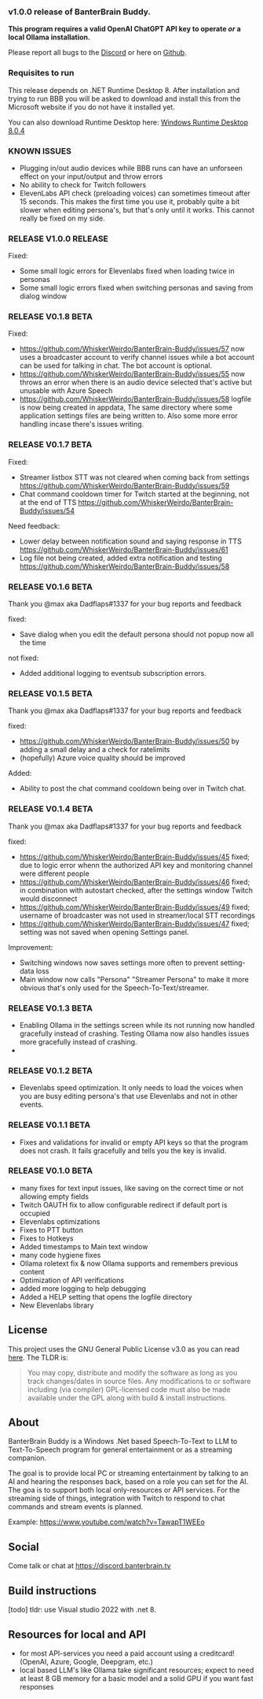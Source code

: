 ### v1.0.0 release of BanterBrain Buddy.

**This program requires a valid OpenAI ChatGPT API key to operate _or_ a local Ollama installation.** 

Please report all bugs to the [Discord](https://discord.banterbrain.tv/) or here on [Github](https://github.com/WhiskerWeirdo/BanterBrain-Buddy/issues). 

### Requisites to run
This release depends on .NET Runtime Desktop 8. After installation and trying to run BBB you will be asked to download and install this from the Microsoft website if you do not have it installed yet.

You can also download Runtime Desktop here: [Windows Runtime Desktop 8.0.4](https://dotnet.microsoft.com/en-us/download/dotnet/thank-you/runtime-desktop-8.0.4-windows-x64-installer)

### KNOWN ISSUES
- Plugging in/out audio devices while BBB runs can have an unforseen effect on your input/output and throw errors
- No ability to check for Twitch followers
- ElevenLabs API check (preloading voices) can sometimes timeout after 15 seconds. This makes the first time you use it, probably quite a bit slower when editing persona's, but that's only until it works. This cannot really be fixed on my side.

### RELEASE V1.0.0 RELEASE
Fixed:
- Some small logic errors for Elevenlabs fixed when loading twice in personas
- Some small logic errors fixed when switching personas and saving from dialog window

### RELEASE V0.1.8 BETA
Fixed: 
- https://github.com/WhiskerWeirdo/BanterBrain-Buddy/issues/57 now uses a broadcaster account to verify channel issues while a bot account can be used for talking in chat. The bot account is optional.
- https://github.com/WhiskerWeirdo/BanterBrain-Buddy/issues/55 now throws an error when there is an audio device selected that's active but unusable with Azure Speech
- https://github.com/WhiskerWeirdo/BanterBrain-Buddy/issues/58 logfile is now being created in appdata, The same directory where some application settings files are being written to. Also some more error handling incase there's issues writing.

### RELEASE V0.1.7 BETA

Fixed:
- Streamer listbox STT was not cleared when coming back from settings https://github.com/WhiskerWeirdo/BanterBrain-Buddy/issues/59
- Chat command cooldown timer for Twitch started at the beginning, not at the end of TTS https://github.com/WhiskerWeirdo/BanterBrain-Buddy/issues/54

Need feedback:
 - Lower delay between notification sound and saying response in TTS https://github.com/WhiskerWeirdo/BanterBrain-Buddy/issues/61
 - Log file not being created, added extra notification and testing https://github.com/WhiskerWeirdo/BanterBrain-Buddy/issues/58

### RELEASE V0.1.6 BETA
Thank you @max aka Dadflaps#1337 for your bug reports and feedback

fixed:
- Save dialog when you edit the default persona should not popup now all the time

not fixed:
- Added additional logging to eventsub subscription errors.

### RELEASE V0.1.5 BETA
Thank you @max aka Dadflaps#1337 for your bug reports and feedback

fixed: 
- https://github.com/WhiskerWeirdo/BanterBrain-Buddy/issues/50 by adding a small delay and a check for ratelimits
- (hopefully) Azure voice quality should be improved

Added:
- Ability to post the chat command cooldown being over in Twitch chat.

### RELEASE V0.1.4 BETA
Thank you @max aka Dadflaps#1337 for your bug reports and feedback

fixed:
- https://github.com/WhiskerWeirdo/BanterBrain-Buddy/issues/45 fixed; due to logic error whenn the authorized API key and monitoring channel were different people
- https://github.com/WhiskerWeirdo/BanterBrain-Buddy/issues/46 fixed; in combination with autostart checked, after the settings window Twitch would disconnect
- https://github.com/WhiskerWeirdo/BanterBrain-Buddy/issues/49 fixed; username of broadcaster was not used in streamer/local STT recordings
- https://github.com/WhiskerWeirdo/BanterBrain-Buddy/issues/47 fixed; setting was not saved when opening Settings panel.

Improvement:
- Switching windows now saves settings more often to prevent setting-data loss
- Main window now calls "Persona"  "Streamer Persona" to make it more obvious that's only used for the Speech-To-Text/streamer.

### RELEASE V0.1.3 BETA
- Enabling Ollama in the settings screen while its not running now handled gracefully instead of crashing. Testing Ollama now also handles issues more gracefully instead of crashing.
- 
### RELEASE V0.1.2 BETA
- Elevenlabs speed optimization. It only needs to load the voices when you are busy editing persona's that use Elevenlabs and not in other events.

### RELEASE V0.1.1 BETA
- Fixes and validations for invalid or empty API keys so that the program does not crash. It fails gracefully and tells you the key is invalid.
 
### RELEASE V0.1.0 BETA
- many fixes for text input issues, like saving on the correct time or not allowing empty fields
- Twitch OAUTH fix to allow configurable redirect if default port is occupied
- Elevenlabs optimizations
- Fixes to PTT button
- Fixes to Hotkeys
- Added timestamps to Main text window 
- many code hygiene fixes
- Ollama roletext fix & now Ollama supports and remembers previous content
- Optimization of API verifications 
- added more logging to help debugging
- Added a HELP setting that opens the logfile directory
- New Elevenlabs library

## License
This project uses the GNU General Public License v3.0 as you can read [here](./LICENSE.txt). The TLDR is:

>You may copy, distribute and modify the software as long as you track changes/dates in source files. Any modifications to or software including (via compiler) GPL-licensed code must also be made available under the GPL along with build & install instructions.

## About
BanterBrain Buddy is a Windows .Net based Speech-To-Text to LLM to Text-To-Speech program for general entertainment or as a streaming companion.

The goal is to provide local PC or streaming entertainment by talking to an AI and hearing the responses back, based on a role you can set for the AI. The goa is to support both local only-resources or API services.
For the streaming side of things, integration with Twitch to respond to chat commands and stream events is planned.

Example: https://www.youtube.com/watch?v=TawapT1WEEo

## Social
Come talk or chat at https://discord.banterbrain.tv

## Build instructions
[todo]
tldr: use Visual studio 2022 with .net 8. 

## Resources for local and API
- for most API-services you need a paid account using a creditcard! (OpenAI, Azure, Google, Deepgram, etc.)
- local based LLM's like Ollama take significant resources; expect to need at least 8 GB memory for a basic model and a solid GPU if you want fast responses


